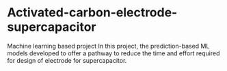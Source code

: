# Activated-carbon-electrode-supercapacitor
Machine learning based project
In this project, the prediction-based ML models developed to offer a pathway to reduce the time and effort required for design of electrode for supercapacitor.

